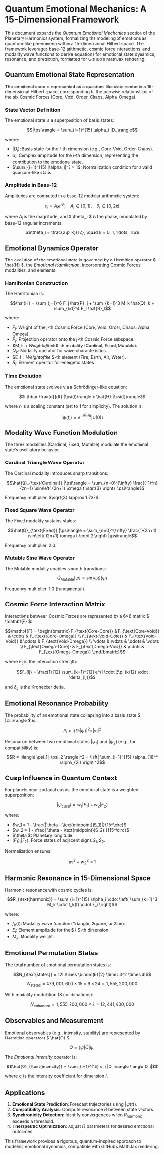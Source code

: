 # Quantum Emotional Mechanics: A 15-Dimensional Framework

This document expands the *Quantum Emotional Mechanics* section of the Planetary Harmonics system, formalizing the modeling of emotions as quantum-like phenomena within a 15-dimensional Hilbert space. The framework leverages base-12 arithmetic, cosmic force interactions, and modality wave functions to derive equations for emotional state dynamics, resonance, and prediction, formatted for GitHub’s MathJax rendering.

## Quantum Emotional State Representation

The emotional state is represented as a quantum-like state vector in a 15-dimensional Hilbert space, corresponding to the pairwise relationships of the six Cosmic Forces (Core, Void, Order, Chaos, Alpha, Omega).

### State Vector Definition
The emotional state is a superposition of basis states:

$$|\psi\rangle = \sum_{i=1}^{15} \alpha_i |D_i\rangle$$

where:
- $|D_i\rangle$: Basis state for the $i$-th dimension (e.g., Core-Void, Order-Chaos).
- $\alpha_i$: Complex amplitude for the $i$-th dimension, representing the contribution to the emotional state.
- $\sum_{i=1}^{15} |\alpha_i|^2 = 1$: Normalization condition for a valid quantum-like state.

### Amplitude in Base-12
Amplitudes are computed in a base-12 modular arithmetic system:

$$\alpha_i = A_i e^{i \theta_i}, \quad A_i \in [0, 1], \quad \theta_i \in [0, 2\pi)$$

where $A_i$ is the magnitude, and $ \theta_i $ is the phase, modulated by base-12 angular increments:

$$\theta_i = \frac{2\pi k}{12}, \quad k = 0, 1, \ldots, 11$$

## Emotional Dynamics Operator

The evolution of the emotional state is governed by a Hermitian operator $ \hat{H} $, the *Emotional Hamiltonian*, incorporating Cosmic Forces, modalities, and elements.

### Hamiltonian Construction
The Hamiltonian is:

$$\hat{H} = \sum_{j=1}^6 F_j \hat{P}_j + \sum_{k=1}^3 M_k \hat{Q}_k + \sum_{l=1}^4 E_l \hat{R}_l$$

where:
- $F_j$: Weight of the $j$-th Cosmic Force (Core, Void, Order, Chaos, Alpha, Omega).
- $\hat{P}_j$: Projection operator onto the $j$-th Cosmic Force subspace.
- $M_k $: Weight of the$k$-th modality (Cardinal, Fixed, Mutable).
- $\hat{Q}_k$: Modality operator for wave characteristics.
- $E_l $: Weight of the$l$-th element (Fire, Earth, Air, Water).
- $\hat{R}_l$: Element operator for energetic states.

### Time Evolution
The emotional state evolves via a Schrödinger-like equation:

$$i \hbar \frac{d}{dt} |\psi(t)\rangle = \hat{H} |\psi(t)\rangle$$

where $\hbar$ is a scaling constant (set to 1 for simplicity). The solution is:

$$|\psi(t)\rangle = e^{-i \hat{H} t / \hbar} |\psi(0)\rangle$$

## Modality Wave Function Modulation

The three modalities (Cardinal, Fixed, Mutable) modulate the emotional state’s oscillatory behavior.

### Cardinal Triangle Wave Operator
The Cardinal modality introduces sharp transitions:

$$\hat{Q}_{\text{Cardinal}} |\psi\rangle = \sum_{n=0}^{\infty} \frac{(-1)^n}{2n+1} \sin\left( (2n+1) \omega t \sqrt{3} \right) |\psi\rangle$$

Frequency multiplier: $\sqrt{3} \approx 1.732$.

### Fixed Square Wave Operator
The Fixed modality sustains states:

$$\hat{Q}_{\text{Fixed}} |\psi\rangle = \sum_{n=0}^{\infty} \frac{1}{2n+1} \sin\left( (2n+1) \omega t \cdot 2 \right) |\psi\rangle$$

Frequency multiplier: 2.0.

### Mutable Sine Wave Operator
The Mutable modality enables smooth transitions:

$$\hat{Q}_{\text{Mutable}} |\psi\rangle = \sin(\omega t) |\psi\rangle$$

Frequency multiplier: 1.0 (fundamental).

## Cosmic Force Interaction Matrix

Interactions between Cosmic Forces are represented by a 6×6 matrix $ \mathbf{F} $:

$$\mathbf{F} = \begin{bmatrix}
F_{\text{Core-Core}} & F_{\text{Core-Void}} & \cdots & F_{\text{Core-Omega}} \\
F_{\text{Void-Core}} & F_{\text{Void-Void}} & \cdots & F_{\text{Void-Omega}} \\
\vdots & \vdots & \ddots & \vdots \\
F_{\text{Omega-Core}} & F_{\text{Omega-Void}} & \cdots & F_{\text{Omega-Omega}}
\end{bmatrix}$$

where $F_{ij}$ is the interaction strength:

$$F_{ij} = \frac{1}{12} \sum_{k=1}^{12} e^{i \cdot 2\pi (k/12) \cdot \delta_{ij}}$$

and $\delta_{ij}$ is the Kronecker delta.

## Emotional Resonance Probability

The probability of an emotional state collapsing into a basis state $ |D_i\rangle $ is:

$$P_i = |\langle D_i | \psi \rangle|^2 = |\alpha_i|^2$$

Resonance between two emotional states $|\psi_1\rangle$ and $|\psi_2\rangle$ (e.g., for compatibility) is:

$$R = |\langle \psi_1 | \psi_2 \rangle|^2 = \left| \sum_{i=1}^{15} \alpha_{1i}^* \alpha_{2i} \right|^2$$

## Cusp Influence in Quantum Context

For planets near zodiacal cusps, the emotional state is a weighted superposition:

$$|\psi_{\text{cusp}}\rangle = w_1 |F_1\rangle + w_2 |F_2\rangle$$

where:
- $w_1 = 1 - \frac{|\theta - \text{midpoint}(S_1)|}{15^\circ}$
- $w_2 = 1 - \frac{|\theta - \text{midpoint}(S_2)|}{15^\circ}$
- $\theta $: Planetary longitude.
- $|F_1\rangle, |F_2\rangle$: Force states of adjacent signs $S_1, S_2$.

Normalization ensures:

$$w_1^2 + w_2^2 = 1$$

## Harmonic Resonance in 15-Dimensional Space

Harmonic resonance with cosmic cycles is:

$$R_{\text{harmonic}} = \sum_{i=1}^{15} \alpha_i \cdot \left( \sum_{k=1}^3 M_k \cdot f_k(t) \cdot E_i \right)$$

where:
- $f_k(t)$: Modality wave function (Triangle, Square, or Sine).
- $E_i$: Element amplitude for the $ i $-th dimension.
- $M_k$: Modality weight.

## Emotional Permutation States

The total number of emotional permutation states is:

$$N_{\text{states}} = 12! \times \binom{6}{2} \times 3^2 \times 4!$$

$$N_{\text{states}} = 479,001,600 \times 15 \times 9 \times 24 = 1,555,200,000$$

With modality modulation (8 combinations):

$$N_{\text{enhanced}} = 1,555,200,000 \times 8 = 12,441,600,000$$

## Observables and Measurement

Emotional observables (e.g., intensity, stability) are represented by Hermitian operators $ \hat{O} $:

$$O = \langle \psi | \hat{O} | \psi \rangle$$

The *Emotional Intensity* operator is:

$$\hat{O}_{\text{intensity}} = \sum_{i=1}^{15} c_i |D_i\rangle \langle D_i|$$

where $c_i$ is the intensity coefficient for dimension $i$.

## Applications

1. **Emotional State Prediction**: Forecast trajectories using $|\psi(t)\rangle$.
2. **Compatibility Analysis**: Compute resonance $R$ between state vectors.
3. **Synchronicity Detection**: Identify convergences when $R_{\text{harmonic}}$ exceeds a threshold.
4. **Therapeutic Optimization**: Adjust $\hat{H}$ parameters for desired emotional outcomes.

This framework provides a rigorous, quantum-inspired approach to modeling emotional dynamics, compatible with GitHub’s MathJax rendering.
